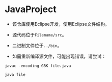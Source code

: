 # JavaProject

* 该仓库使用Eclipse开发，使用Eclipse文件结构。

* 源代码位于`Filename/src`。

* 二进制文件位于`../bin`。

* 如需重新编译源文件，可能出现错误，请尝试：


```
javac -encoding GBK file.java
```

```
java file
```
